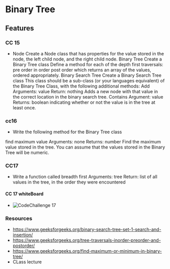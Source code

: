 # Binary Tree

## Features

### CC 15
- Node
Create a Node class that has properties for the value stored in the node, the left child node, and the right child node.
Binary Tree
Create a Binary Tree class
Define a method for each of the depth first traversals:
pre order
in order
post order which returns an array of the values, ordered appropriately.
Binary Search Tree
Create a Binary Search Tree class
This class should be a sub-class (or your languages equivalent) of the Binary Tree Class, with the following additional methods:
Add
Arguments: value
Return: nothing
Adds a new node with that value in the correct location in the binary search tree.
Contains
Argument: value
Returns: boolean indicating whether or not the value is in the tree at least once.

### cc16
- Write the following method for the Binary Tree class

find maximum value
Arguments: none
Returns: number
Find the maximum value stored in the tree. You can assume that the values stored in the Binary Tree will be numeric.

### CC17
- Write a function called breadth first
Arguments: tree
Return: list of all values in the tree, in the order they were encountered

#### CC 17 whiteBoard
- ![CodeChallenge 17](https://user-images.githubusercontent.com/99936580/189551096-e1fa5028-a840-4a79-b255-59d1e6fde6c1.jpg)


### Resources
- https://www.geeksforgeeks.org/binary-search-tree-set-1-search-and-insertion/
- https://www.geeksforgeeks.org/tree-traversals-inorder-preorder-and-postorder/
- https://www.geeksforgeeks.org/find-maximum-or-minimum-in-binary-tree/
- CLass lecture

